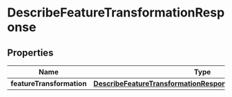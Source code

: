

# DescribeFeatureTransformationResponse


## Properties

| Name | Type | Description | Notes |
|------------ | ------------- | ------------- | -------------|
|**featureTransformation** | [**DescribeFeatureTransformationResponseFeatureTransformation**](DescribeFeatureTransformationResponseFeatureTransformation.md) |  |  [optional] |



